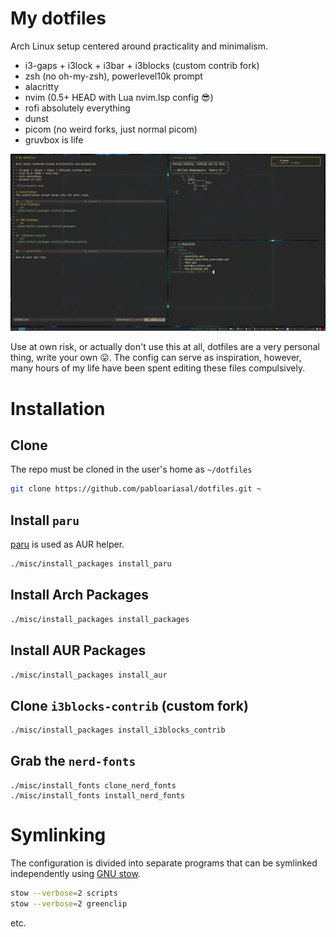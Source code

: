 # My dotfiles

Arch Linux setup centered around practicality and minimalism.

* i3-gaps + i3lock + i3bar + i3blocks (custom contrib fork)
* zsh (no oh-my-zsh), powerlevel10k prompt
* alacritty
* nvim (0.5+ HEAD with Lua nvim.lsp config 😎)
* rofi absolutely everything
* dunst
* picom (no weird forks, just normal picom)
* gruvbox is life

![](screenshot.png)

Use at own risk, or actually don't use this at all, dotfiles are a very personal thing, write your own 😛.
The config can serve as inspiration, however, many hours of my life have been spent editing these files compulsively.

# Installation

## Clone

The repo must be cloned in the user's home as `~/dotfiles`

```sh
git clone https://github.com/pabloariasal/dotfiles.git ~
```

## Install `paru`
[paru](https://github.com/Morganamilo/paru) is used as AUR helper.

```sh
./misc/install_packages install_paru
```

## Install Arch Packages
```sh
./misc/install_packages install_packages
```

## Install AUR Packages
```sh
./misc/install_packages install_aur
```

## Clone `i3blocks-contrib` (custom fork)
```sh
./misc/install_packages install_i3blocks_contrib
```

## Grab the `nerd-fonts`
```
./misc/install_fonts clone_nerd_fonts
./misc/install_fonts install_nerd_fonts
```

# Symlinking

The configuration is divided into separate programs that can be symlinked independently using [GNU stow](https://www.gnu.org/software/stow/).

```sh
stow --verbose=2 scripts
stow --verbose=2 greenclip
```
etc.
